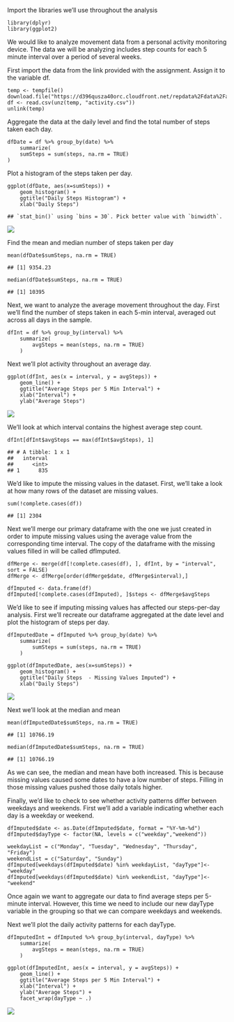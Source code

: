 Import the libraries we’ll use throughout the analysis

    library(dplyr)
    library(ggplot2)

We would like to analyze movement data from a personal activity
monitoring device. The data we will be analyzing includes step counts
for each 5 minute interval over a period of several weeks.

First import the data from the link provided with the assignment. Assign
it to the variable df.

    temp <- tempfile()
    download.file("https://d396qusza40orc.cloudfront.net/repdata%2Fdata%2Factivity.zip",temp)
    df <- read.csv(unz(temp, "activity.csv"))
    unlink(temp)

Aggregate the data at the daily level and find the total number of steps
taken each day.

    dfDate = df %>% group_by(date) %>%
        summarize(
        sumSteps = sum(steps, na.rm = TRUE)
    )

Plot a histogram of the steps taken per day.

    ggplot(dfDate, aes(x=sumSteps)) + 
        geom_histogram() +
        ggtitle("Daily Steps Histogram") +
        xlab("Daily Steps")

    ## `stat_bin()` using `bins = 30`. Pick better value with `binwidth`.

![](./figures/unnamed-chunk-4-1.png)

Find the mean and median number of steps taken per day

    mean(dfDate$sumSteps, na.rm = TRUE)

    ## [1] 9354.23

    median(dfDate$sumSteps, na.rm = TRUE)

    ## [1] 10395

Next, we want to analyze the average movement throughout the day. First
we’ll find the number of steps taken in each 5-min interval, averaged
out across all days in the sample.

    dfInt = df %>% group_by(interval) %>%
        summarize(
            avgSteps = mean(steps, na.rm = TRUE)
        )

Next we’ll plot activity throughout an average day.

    ggplot(dfInt, aes(x = interval, y = avgSteps)) +
        geom_line() +
        ggtitle("Average Steps per 5 Min Interval") +
        xlab("Interval") +
        ylab("Average Steps")

![](./figures/unnamed-chunk-7-1.png)

We’ll look at which interval contains the highest average step count.

    dfInt[dfInt$avgSteps == max(dfInt$avgSteps), 1]

    ## # A tibble: 1 x 1
    ##   interval
    ##      <int>
    ## 1      835

We’d like to impute the missing values in the dataset. First, we’ll take
a look at how many rows of the dataset are missing values.

    sum(!complete.cases(df))

    ## [1] 2304

Next we’ll merge our primary dataframe with the one we just created in
order to impute missing values using the average value from the
corresponding time interval. The copy of the dataframe with the missing
values filled in will be called dfImputed.

    dfMerge <- merge(df[!complete.cases(df), ], dfInt, by = "interval", sort = FALSE)
    dfMerge <- dfMerge[order(dfMerge$date, dfMerge$interval),]

    dfImputed <- data.frame(df)
    dfImputed[!complete.cases(dfImputed), ]$steps <- dfMerge$avgSteps

We’d like to see if imputing missing values has affected our
steps-per-day analysis. First we’ll recreate our dataframe aggregated at
the date level and plot the histogram of steps per day.

    dfImputedDate = dfImputed %>% group_by(date) %>%
        summarize(
            sumSteps = sum(steps, na.rm = TRUE)
        )

    ggplot(dfImputedDate, aes(x=sumSteps)) + 
        geom_histogram() +
        ggtitle("Daily Steps  - Missing Values Imputed") +
        xlab("Daily Steps")

![](./figures/unnamed-chunk-11-1.png)

Next we’ll look at the median and mean

    mean(dfImputedDate$sumSteps, na.rm = TRUE)

    ## [1] 10766.19

    median(dfImputedDate$sumSteps, na.rm = TRUE)

    ## [1] 10766.19

As we can see, the median and mean have both increased. This is because
missing values caused some dates to have a low number of steps. Filling
in those missing values pushed those daily totals higher.

Finally, we’d like to check to see whether activity patterns differ
between weekdays and weekends. First we’ll add a variable indicating
whether each day is a weekday or weekend.

    dfImputed$date <- as.Date(dfImputed$date, format = "%Y-%m-%d")
    dfImputed$dayType <- factor(NA, levels = c("weekday","weekend"))

    weekdayList = c("Monday", "Tuesday", "Wednesday", "Thursday", "Friday")
    weekendList = c("Saturday", "Sunday")
    dfImputed[weekdays(dfImputed$date) %in% weekdayList, "dayType"]<- "weekday"
    dfImputed[weekdays(dfImputed$date) %in% weekendList, "dayType"]<- "weekend"

Once again we want to aggregate our data to find average steps per
5-minute interval. However, this time we need to include our new dayType
variable in the grouping so that we can compare weekdays and weekends.

Next we’ll plot the daily activity patterns for each dayType.

    dfImputedInt = dfImputed %>% group_by(interval, dayType) %>%
        summarize(
            avgSteps = mean(steps, na.rm = TRUE)
        )

    ggplot(dfImputedInt, aes(x = interval, y = avgSteps)) +
        geom_line() +
        ggtitle("Average Steps per 5 Min Interval") +
        xlab("Interval") +
        ylab("Average Steps") +
        facet_wrap(dayType ~ .) 

![](./figures/unnamed-chunk-14-1.png)
